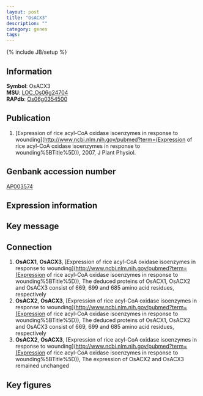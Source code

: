 ```yaml
---
layout: post
title: "OsACX3"
description: ""
category: genes
tags: 
---
```

{% include JB/setup %}

## Information
__Symbol__: OsACX3  
__MSU__: [LOC_Os06g24704](http://rice.plantbiology.msu.edu/cgi-bin/ORF_infopage.cgi?orf=LOC_Os06g24704)  
__RAPdb__: [Os06g0354500](http://rapdb.dna.affrc.go.jp/viewer/gbrowse_details/irgsp1?name=Os06g0354500)  

## Publication
1. [Expression of rice acyl-CoA oxidase isoenzymes in response to wounding](http://www.ncbi.nlm.nih.gov/pubmed?term=(Expression of rice acyl-CoA oxidase isoenzymes in response to wounding%5BTitle%5D)), 2007, J Plant Physiol.

## Genbank accession number
[AP003574](http://www.ncbi.nlm.nih.gov/nuccore/AP003574)

## Expression information

## Key message

## Connection
1. __OsACX1__, __OsACX3__, [Expression of rice acyl-CoA oxidase isoenzymes in response to wounding](http://www.ncbi.nlm.nih.gov/pubmed?term=(Expression of rice acyl-CoA oxidase isoenzymes in response to wounding%5BTitle%5D)),  The deduced proteins of OsACX1, OsACX2 and OsACX3 consist of 669, 699 and 685 amino acid residues, respectively
2. __OsACX2__, __OsACX3__, [Expression of rice acyl-CoA oxidase isoenzymes in response to wounding](http://www.ncbi.nlm.nih.gov/pubmed?term=(Expression of rice acyl-CoA oxidase isoenzymes in response to wounding%5BTitle%5D)),  The deduced proteins of OsACX1, OsACX2 and OsACX3 consist of 669, 699 and 685 amino acid residues, respectively
3. __OsACX2__, __OsACX3__, [Expression of rice acyl-CoA oxidase isoenzymes in response to wounding](http://www.ncbi.nlm.nih.gov/pubmed?term=(Expression of rice acyl-CoA oxidase isoenzymes in response to wounding%5BTitle%5D)),  The expression of OsACX2 and OsACX3 remained unchanged

## Key figures


